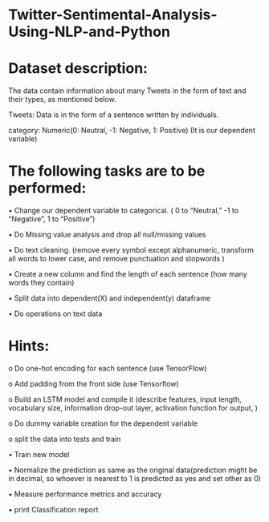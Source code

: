 # Twitter-Sentimental-Analysis-Using-NLP-and-Python

# Dataset description: 

The data contain information about many Tweets in the form of text and their types, as mentioned below.

Tweets: Data is in the form of a sentence written by individuals.

category: Numeric(0: Neutral, -1: Negative, 1: Positive) (It is our dependent variable)

# The following tasks are to be performed:

• Change our dependent variable to categorical. ( 0 to “Neutral,” -1 to “Negative”, 1 to “Positive”)

• Do Missing value analysis and drop all null/missing values

• Do text cleaning. (remove every symbol except alphanumeric, transform all words to lower case, and remove punctuation and stopwords )

• Create a new column and find the length of each sentence (how many words they contain)

• Split data into dependent(X) and independent(y) dataframe

• Do operations on text data 

# Hints:

o Do one-hot encoding for each sentence (use TensorFlow)

o Add padding from the front side (use Tensorflow)

o Build an LSTM model and compile it (describe features, input length, vocabulary size, information drop-out layer, activation function for output, )

o Do dummy variable creation for the dependent variable

o split the data into tests and train 

• Train new model

• Normalize the prediction as same as the original data(prediction might be in decimal, so whoever is nearest to 1 is predicted as yes and set other as 0)

• Measure performance metrics and accuracy

• print Classification report
